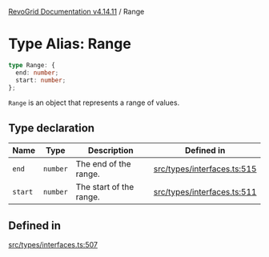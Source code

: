 [RevoGrid Documentation v4.14.11](README.md) / Range

# Type Alias: Range

```ts
type Range: {
  end: number;
  start: number;
};
```

`Range` is an object that represents a range of values.

## Type declaration

| Name | Type | Description | Defined in |
| ------ | ------ | ------ | ------ |
| `end` | `number` | The end of the range. | [src/types/interfaces.ts:515](https://github.com/revolist/revogrid/blob/8390153a63782c6f2a806fb42e5983525eb9dc87/src/types/interfaces.ts#L515) |
| `start` | `number` | The start of the range. | [src/types/interfaces.ts:511](https://github.com/revolist/revogrid/blob/8390153a63782c6f2a806fb42e5983525eb9dc87/src/types/interfaces.ts#L511) |

## Defined in

[src/types/interfaces.ts:507](https://github.com/revolist/revogrid/blob/8390153a63782c6f2a806fb42e5983525eb9dc87/src/types/interfaces.ts#L507)
